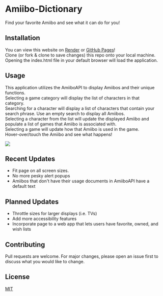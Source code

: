 # Amiibo-Dictionary

Find your favorite Amiibo and see what it can do for you!

## Installation

You can view this website on [Render](https://amiibo-selector.onrender.com/) or [GitHub Pages](https://einzigemeister.github.io/Amiibo-Dictionary/)! <br>
Clone (or fork & clone to save changes) this repo onto your local machine. <br>
Opening the index.html file in your default browser will load the application. <br>

## Usage

This application utilizes the AmiiboAPI to display Amiibos and their unique functions. <br>
Selecting a game category will display the list of characters in that category.<br>
Searching for a character will display a list of characters that contain your search phrase. Use an empty search to display all Amiibos.<br>
Selecting a character from the list will update the displayed Amiibo and populate a list of games that Amiibo is associated with.<br>
Selecting a game will update how that Amiibo is used in the game.<br>
Hover-over/touch the Amiibo and see what happens! <br>

![](https://github.com/EricsFlatironAcct/Amiibo-Dictionary/blob/main/ezgif.com-crop.gif) <br>

## Recent Updates

- Fit page on all screen sizes.
- No more pesky alert popups
- Amiibos that don't have their usage documents in AmiiboAPI have a default text

## Planned Updates

- Throttle sizes for larger displays (i.e. TVs)
- Add more accessibility features
- Incorporate page to a web app that lets users have favorite, owned, and wish lists

## Contributing

Pull requests are welcome. For major changes, please open an issue first
to discuss what you would like to change.

## License

[MIT](https://choosealicense.com/licenses/mit/)
